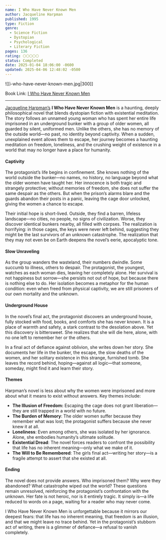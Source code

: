 ```yaml
---
name: I Who Have Never Known Men
author: Jacqueline Harpman
published: 1995
type: Fiction
genre:
  - Science Fiction
  - Dystopian
  - Psychological
  - Literary Fiction
pages: 136
rating: 🌕🌕🌕🌕🌕
status: Completed
date: 2025-01-04 18:06:00 -0600
updated: 2025-04-06 12:48:02 -0500
---
```


![[i-who-have-never-known-men.jpg|300]]

Book Link: [I Who Have Never Known Men](https://www.goodreads.com/book/show/43208407-i-who-have-never-known-men)

---

[Jacqueline Harpman’s](https://en.wikipedia.org/wiki/Jacqueline_Harpman) **I Who Have Never Known Men** is a haunting, deeply philosophical novel that blends dystopian fiction with existential meditation. The story follows an unnamed young woman who has spent her entire life imprisoned in an underground bunker with a group of older women, all guarded by silent, uniformed men. Unlike the others, she has no memory of the outside world—no past, no identity beyond captivity. When a sudden, unexplained event allows them to escape, her journey becomes a haunting meditation on freedom, loneliness, and the crushing weight of existence in a world that may no longer have a place for humanity.

#### Captivity

The protagonist’s life begins in confinement. She knows nothing of the world outside the bunker—no names, no history, no language beyond what the older women have taught her. Her innocence is both tragic and strangely protective; without memories of freedom, she does not suffer the same despair as the others. But when the prison’s alarms blare and the guards abandon their posts in a panic, leaving the cage door unlocked, giving the women a chance to escape.

Their initial hope is short-lived. Outside, they find a barren, lifeless landscape—no cities, no people, no signs of civilization. Worse, they discover identical bunkers nearby, all filled with corpses. The realization is horrifying: in those cages, the keys were never left behind, suggesting they might be the last survivors of an unknown catastrophe. The realization that they may not even be on Earth deepens the novel’s eerie, apocalyptic tone.

#### Slow Unraveling

As the group wanders the wasteland, their numbers dwindle. Some succumb to illness, others to despair. The protagonist, the youngest, watches as each woman dies, leaving her completely alone. Her survival is not happiness but sorrow—she persists not out of hope, but because there is nothing else to do. Her isolation becomes a metaphor for the human condition: even when freed from physical captivity, we are still prisoners of our own mortality and the unknown.

#### Underground House

In the novel’s final act, the protagonist discovers an underground house, fully stocked with food, books, and comforts she has never known. It is a place of warmth and safety, a stark contrast to the desolation above. Yet this discovery is bittersweet. She realizes that she will die here, alone, with no one left to remember her or the others.

In a final act of defiance against oblivion, she writes down her story. She documents her life in the bunker, the escape, the slow deaths of the women, and her solitary existence in this strange, furnished tomb. She leaves the record behind, hoping—against all logic—that someone, someday, might find it and learn their story.

#### Themes

Harpman’s novel is less about why the women were imprisoned and more about what it means to exist without answers. Key themes include:

- **The Illusion of Freedom:** Escaping the cage does not grant liberation—they are still trapped in a world with no future.
- **The Burden of Memory**: The older women suffer because they remember what was lost; the protagonist suffers because she never knew it at all.
- **Loneliness**: Even among others, she was isolated by her ignorance. Alone, she embodies humanity’s ultimate solitude.
- **Existential Dread**: The novel forces readers to confront the possibility that life has no inherent meaning—only what we make of it.
- **The Will to Be Remembered**: The girls final act—writing her story—is a fragile attempt to assert that she existed at all.

#### Ending

The novel does not provide answers. Who imprisoned them? Why were they abandoned? What catastrophe wiped out the world? These questions remain unresolved, reinforcing the protagonist’s confrontation with the unknown. Her fate is not heroic, nor is it entirely tragic. It simply is—a life reduced to words on a page, waiting for a reader who may never come.

I Who Have Never Known Men is unforgettable because it mirrors our deepest fears: that life has no inherent meaning, that freedom is an illusion, and that we might leave no trace behind. Yet in the protagonist’s stubborn act of writing, there is a glimmer of defiance—a refusal to vanish completely.
